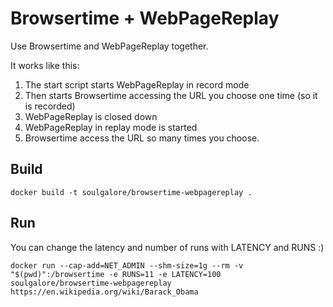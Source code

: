 # Browsertime + WebPageReplay
Use Browsertime and WebPageReplay together.

It works like this:
1. The start script starts WebPageReplay in record mode
2. Then starts Browsertime accessing the URL you choose one time (so it is recorded)
3. WebPageReplay is closed down
4. WebPageReplay in replay mode is started
5. Browsertime access the URL so many times you choose.


## Build

```
docker build -t soulgalore/browsertime-webpagereplay .
```

## Run
You can change the latency and number of runs with LATENCY and RUNS :)

```
docker run --cap-add=NET_ADMIN --shm-size=1g --rm -v "$(pwd)":/browsertime -e RUNS=11 -e LATENCY=100 soulgalore/browsertime-webpagereplay https://en.wikipedia.org/wiki/Barack_Obama
```
